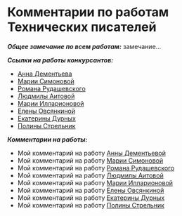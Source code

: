 # Комментарии по работам Технических писателей
  
  
***Общее замечание по всем работам:*** замечание...
  
***Ссылки на работы конкурсантов:***
* [Анна Дементьева](https://github.com/AnnaVoenmeh/Playground "Переход на работу Анны Дементьевой") 
* [Марии Симоновой](https://github.com/MariySimonova/Sandbox "Переход на работу Марии Симоновой")
* [Романа Рудашевского](https://github.com/Rudashevskiy/tech "Переход на работу Романа Рудашевского")
* [Людмилы Аитовой](https://github.com/melany20/first_lesson/tree/main/images "Переход на работу Людмилы Аитовой")
* [Марии Илларионовой](https://github.com/Mariya-Ill/First-lesson "Переход на работу Марии Илларионовой")
* [Елены Овсянкиной](https://github.com/Elena567-collab/rukovodstvo_2/tree/main "Переход на работу Елены Овсянкиной")
* [Екатерины Дурных](https://github.com/Ekaterinka17/primery "Переход на работу Екатерины Дурных")
* [Полины Стрельник](https://github.com/PolinaTW/GIT-Education/tree/main "Переход на работу Полины Стрельник")
  
***Комментарии на работы:***
  
  
* Мой комментарий на работу [Анны Дементьевой](AD.md)
* Мой комментарий на работу [Марии Симоновой](MS.md)
* Мой комментарий на работу [Романа Рудашевского](RR.md)
* Мой комментарий на работу [Людмилы Аитовой](LA.md)
* Мой комментарий на работу [Марии Илларионовой](MI.md)
* Мой комментарий на работу [Елены Овсянкиной](EO.md)
* Мой комментарий на работу [Екатерины Дурных](ED.md)
* Мой комментарий на работу [Полины Стрельник](PS.md)
